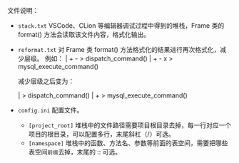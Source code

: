 文件说明：

- `stack.txt` VSCode、CLion 等编辑器调试过程中得到的堆栈，Frame 类的 format() 方法会读取该文件内容，格式化输出。

- `reformat.txt` 对 Frame 类 format() 方法格式化的结果进行再次格式化，减少层级。
  例如：
  | + - > dispatch_command()
  | + - x > mysql_execute_command()

  减少层级之后变为：

  | > dispatch_command()
  | + > mysql_execute_command()

- `config.ini` 配置文件。
  - `[project_root]` 堆栈中的文件路径需要项目根目录去掉，每一行对应一个项目的根目录，可以配置多行，末尾斜杠（/）可选。
  - `[namespace]` 堆栈中的函数、方法名、参数等前面的表空间，需要把哪些表空间`前缀`去掉，末尾的 :: 可选。